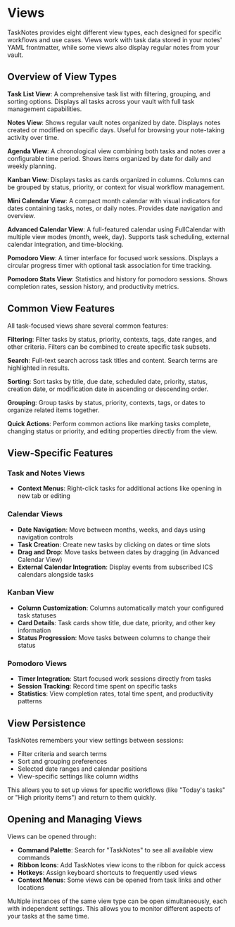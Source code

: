 # Views

TaskNotes provides eight different view types, each designed for specific workflows and use cases. Views work with task data stored in your notes' YAML frontmatter, while some views also display regular notes from your vault.

## Overview of View Types

**Task List View**: A comprehensive task list with filtering, grouping, and sorting options. Displays all tasks across your vault with full task management capabilities.

**Notes View**: Shows regular vault notes organized by date. Displays notes created or modified on specific days. Useful for browsing your note-taking activity over time.

**Agenda View**: A chronological view combining both tasks and notes over a configurable time period. Shows items organized by date for daily and weekly planning.

**Kanban View**: Displays tasks as cards organized in columns. Columns can be grouped by status, priority, or context for visual workflow management.

**Mini Calendar View**: A compact month calendar with visual indicators for dates containing tasks, notes, or daily notes. Provides date navigation and overview.

**Advanced Calendar View**: A full-featured calendar using FullCalendar with multiple view modes (month, week, day). Supports task scheduling, external calendar integration, and time-blocking.

**Pomodoro View**: A timer interface for focused work sessions. Displays a circular progress timer with optional task association for time tracking.

**Pomodoro Stats View**: Statistics and history for pomodoro sessions. Shows completion rates, session history, and productivity metrics.

## Common View Features

All task-focused views share several common features:

**Filtering**: Filter tasks by status, priority, contexts, tags, date ranges, and other criteria. Filters can be combined to create specific task subsets.

**Search**: Full-text search across task titles and content. Search terms are highlighted in results.

**Sorting**: Sort tasks by title, due date, scheduled date, priority, status, creation date, or modification date in ascending or descending order.

**Grouping**: Group tasks by status, priority, contexts, tags, or dates to organize related items together.

**Quick Actions**: Perform common actions like marking tasks complete, changing status or priority, and editing properties directly from the view.

## View-Specific Features

### Task and Notes Views
- **Context Menus**: Right-click tasks for additional actions like opening in new tab or editing

### Calendar Views
- **Date Navigation**: Move between months, weeks, and days using navigation controls
- **Task Creation**: Create new tasks by clicking on dates or time slots
- **Drag and Drop**: Move tasks between dates by dragging (in Advanced Calendar View)
- **External Calendar Integration**: Display events from subscribed ICS calendars alongside tasks

### Kanban View
- **Column Customization**: Columns automatically match your configured task statuses
- **Card Details**: Task cards show title, due date, priority, and other key information
- **Status Progression**: Move tasks between columns to change their status

### Pomodoro Views
- **Timer Integration**: Start focused work sessions directly from tasks
- **Session Tracking**: Record time spent on specific tasks
- **Statistics**: View completion rates, total time spent, and productivity patterns

## View Persistence

TaskNotes remembers your view settings between sessions:

- Filter criteria and search terms
- Sort and grouping preferences  
- Selected date ranges and calendar positions
- View-specific settings like column widths

This allows you to set up views for specific workflows (like "Today's tasks" or "High priority items") and return to them quickly.

## Opening and Managing Views

Views can be opened through:

- **Command Palette**: Search for "TaskNotes" to see all available view commands
- **Ribbon Icons**: Add TaskNotes view icons to the ribbon for quick access
- **Hotkeys**: Assign keyboard shortcuts to frequently used views
- **Context Menus**: Some views can be opened from task links and other locations

Multiple instances of the same view type can be open simultaneously, each with independent settings. This allows you to monitor different aspects of your tasks at the same time.

